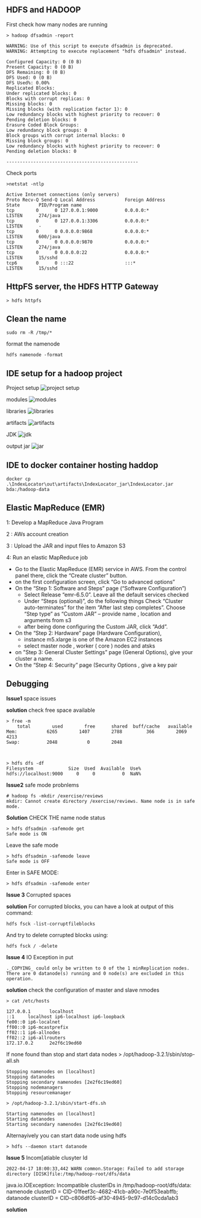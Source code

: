 ## HDFS and HADOOP

First check how many nodes are running 

    > hadoop dfsadmin -report
    
    WARNING: Use of this script to execute dfsadmin is deprecated.
    WARNING: Attempting to execute replacement "hdfs dfsadmin" instead.
    
    Configured Capacity: 0 (0 B)
    Present Capacity: 0 (0 B)
    DFS Remaining: 0 (0 B)
    DFS Used: 0 (0 B)
    DFS Used%: 0.00%
    Replicated Blocks:
    Under replicated blocks: 0
    Blocks with corrupt replicas: 0
    Missing blocks: 0
    Missing blocks (with replication factor 1): 0
    Low redundancy blocks with highest priority to recover: 0
    Pending deletion blocks: 0
    Erasure Coded Block Groups:
    Low redundancy block groups: 0
    Block groups with corrupt internal blocks: 0
    Missing block groups: 0
    Low redundancy blocks with highest priority to recover: 0
    Pending deletion blocks: 0
    
    ------------------------------------------------- 

Check ports 

    >netstat -ntlp

    Active Internet connections (only servers)
    Proto Recv-Q Send-Q Local Address           Foreign Address         State       PID/Program name
    tcp        0      0 127.0.0.1:9000          0.0.0.0:*               LISTEN      274/java
    tcp        0      0 127.0.0.1:3306          0.0.0.0:*               LISTEN      -
    tcp        0      0 0.0.0.0:9868            0.0.0.0:*               LISTEN      600/java
    tcp        0      0 0.0.0.0:9870            0.0.0.0:*               LISTEN      274/java
    tcp        0      0 0.0.0.0:22              0.0.0.0:*               LISTEN      15/sshd
    tcp6       0      0 :::22                   :::*                    LISTEN      15/sshd


##  HttpFS server, the HDFS HTTP Gateway 

	> hdfs httpfs


## Clean the name 

	sudo rm -R /tmp/*

format the namenode

	hdfs namenode -format


## IDE setup for a hadoop project 

Project setup
![project setup](screenshots/project_ss.png)

modules 
![modules](screenshots/modules_ss.png)

libraries 
![libraries](screenshots/libraries_import_ss.png)

artifacts 
![artifacts](screenshots/jdk.png)

JDK 
![jdk](screenshots/artifact_jar_main_ss.png)

output jar 
![jar](screenshots/out_jar_ss.png)

## IDE to docker container hosting haddop 

 	docker cp .\IndexLocator\out\artifacts\IndexLocator_jar\IndexLocator.jar bda:/hadoop-data

## Elastic MapReduce (EMR)

 1: Develop a MapReduce Java Program

 2 : AWs account creation 

 3 : Upload the JAR and input files to Amazon S3

 4: Run an elastic MapReduce job

- Go to the Elastic MapReduce (EMR) service in AWS. From the control panel there, click the “Create cluster” button.
- on the first configuration screen, click “Go to advanced options”
- On the “Step 1: Software and Steps” page (“Software Configuration”)
	- Select Release “emr-6.5.0”. Leave all the default services checked
	- Under “Steps (optional)”, do the following things
		Check “Cluster auto-terminates” for the item “After last step completes”.
		Choose “Step type” as “Custom JAR” – provide name , location and arguments from s3
	- after being done configuring the Custom JAR, click “Add”.
- On the “Step 2: Hardware” page (Hardware Configuration),
	- instance m5.xlarge is one of the Amazon EC2 instances
	- select master node , worker ( core ) nodes and atsks 
- on "Step 3: General Cluster Settings” page (General Options), give your cluster a name.
- On the “Step 4: Security” page (Security Options , give a key pair


## Debugging

**Issue1** space issues 

**solution** check free space available

 	> free -m
        total        used        free      shared  buff/cache   available
	Mem:           6265        1407        2788         366        2069        4213
	Swap:          2048           0        2048



	> hdfs dfs -df
	Filesystem             Size  Used  Available  Use%
	hdfs://localhost:9000     0     0          0  NaN%

**Issue2** safe mode probnlems 

	# hadoop fs -mkdir /exercise/reviews
	mkdir: Cannot create directory /exercise/reviews. Name node is in safe mode.

**Solution** CHECK THE name node status

	> hdfs dfsadmin -safemode get
	Safe mode is ON

Leave the safe mode 

	> hdfs dfsadmin -safemode leave
	Safe mode is OFF

Enter in SAFE MODE:

	> hdfs dfsadmin -safemode enter

**Issue 3** Corrupted spaces 

**solution** For corrupted blocks, you can have a look at output of this command:

	hdfs fsck -list-corruptfileblocks

And try to delete corrupted blocks using:

	hdfs fsck / -delete

**Issue 4** IO Exception in put 

	._COPYING_ could only be written to 0 of the 1 minReplication nodes. There are 0 datanode(s) running and 0 node(s) are excluded in this operation.

**solution** check the configuration of master and slave nmodes 

	> cat /etc/hosts

	127.0.0.1       localhost
	::1     localhost ip6-localhost ip6-loopback
	fe00::0 ip6-localnet
	ff00::0 ip6-mcastprefix
	ff02::1 ip6-allnodes
	ff02::2 ip6-allrouters
	172.17.0.2      2e2f6c19ed60

If none found than stop and start data nodes
	> /opt/hadoop-3.2.1/sbin/stop-all.sh

	Stopping namenodes on [localhost]
	Stopping datanodes
	Stopping secondary namenodes [2e2f6c19ed60]
	Stopping nodemanagers
	Stopping resourcemanager

	> /opt/hadoop-3.2.1/sbin/start-dfs.sh

	Starting namenodes on [localhost]
	Starting datanodes
	Starting secondary namenodes [2e2f6c19ed60]

Alternayively you can start data node using hdfs 

	> hdfs --daemon start datanode 

**Issue 5** Incom[atiable clusyter Id 

	2022-04-17 18:00:33,442 WARN common.Storage: Failed to add storage directory [DISK]file:/tmp/hadoop-root/dfs/data
java.io.IOException: Incompatible clusterIDs in /tmp/hadoop-root/dfs/data: namenode clusterID = CID-01feef3c-4682-41cb-a90c-7e0f53eabffb; datanode clusterID = CID-c806df05-af30-4945-9c97-d14c0cda1ab3

**solution** 
